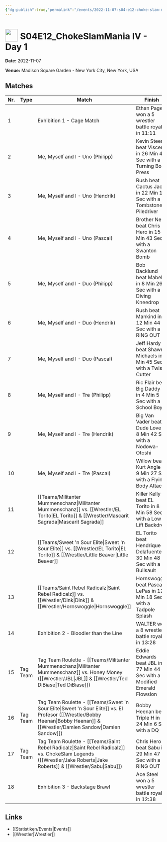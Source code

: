 ```yaml
---
{"dg-publish":true,"permalink":"/events/2022-11-07-s04-e12-choke-slam-mania-iv-day-1/","title":"S04E12_ChokeSlamMania IV - Day 1","noteIcon":""}
---
```



# <img src="https://github.com/CptSpaulding1980/choke-slam-wrestling/releases/download/images/ChokeSlam.png" width="40" style="vertical-align:bottom; margin-right:8px;">**S04E12_ChokeSlamMania IV - Day 1**

**Date:** 2022-11-07

**Venue:** Madison Square Garden - New York City, New York, USA

## Matches

| Nr. | Type | Match | Finish | Time | Rating | Score |
|-----|------|-------|--------|------|--------|-------|
| 1 |  | Exhibition 1 - Cage Match | Ethan Page won a 5 wrestler battle royale in  11:11 | 11:11 | ★★★★1/2 | 93 |
| 2 |  | Me, Myself and I - Uno (Philipp) | Kevin Steen beat Viscera in 26 Min 41 Sec with a Turning Body Press | 26:41 | ★★★★1/4 | 89 |
| 3 |  | Me, Myself and I - Uno (Hendrik) | Rush beat Cactus Jack in 22 Min 14 Sec with a Tombstone Piledriver | 22:14 | ★★★★1/4 | 90 |
| 4 |  | Me, Myself and I - Uno (Pascal) | Brother Nero beat Chris Hero in 15 Min 43 Sec with a Swanton Bomb | 15:43 | ★★★1/4 | 72 |
| 5 |  | Me, Myself and I - Duo (Philipp) | Bob Backlund beat Mabel in 8 Min 26 Sec with a Diving Kneedrop | 8:26 | ★★★1/4 | 75 |
| 6 |  | Me, Myself and I - Duo (Hendrik) | Rush beat Mankind in 12 Min 44 Sec with a RING OUT | 12:44 | ★★★1/2 | 79 |
| 7 |  | Me, Myself and I - Duo (Pascal) | Jeff Hardy beat Shawn Michaels in 5 Min 45 Sec with a Twist Cutter | 5:45 | ★★★1/2 | 76 |
| 8 |  | Me, Myself and I - Tre (Philipp) | Ric Flair beat Big Daddy V in 4 Min 5 Sec with a School Boy | 4:05 | ★1/2 | 57 |
| 9 |  | Me, Myself and I - Tre (Hendrik) | Big Van Vader beat Dude Love in 8 Min 42 Sec with a Nodowa-Otoshi | 8:42 | ★★★1/4 | 75 |
| 10 |  | Me, Myself and I - Tre (Pascal) | Willow  beat Kurt Angle in 9 Min 27 Sec with a Flying Body Attack | 9:27 | ★★★3/4 | 81 |
| 11 |  | [[Teams/Militanter Mummenschanz\|Militanter Mummenschanz]] vs. [[Wrestler/EL Torito\|EL Torito]] & [[Wrestler/Mascarit Sagrada\|Mascarit Sagrada]] | Killer Kelly beat EL Torito in 8 Min 58 Sec with a Low Lift Backdrop | 8:58 | ★★★1/4 | 73 |
| 12 |  | [[Teams/Sweet 'n Sour Elite\|Sweet 'n Sour Elite]] vs. [[Wrestler/EL Torito\|EL Torito]] & [[Wrestler/Little Beaver\|Little Beaver]] | EL Torito beat Hendrique Delafuente in 30 Min 48 Sec with a Bullsault | 30:48 | ★★★★★ | 100 |
| 13 |  | [[Teams/Saint Rebel Radicalz\|Saint Rebel Radicalz]] vs. [[Wrestler/Dink\|Dink]]  & [[Wrestler/Hornswoggle\|Hornswoggle]] | Hornswoggle beat Pascal LePas in 12 Min 18 Sec with a Tadpole Splash | 12:18 | ★★★3/4 | 81 |
| 14 |  | Exhibition 2 - Bloodier than the Line | WALTER won a 8 wrestler battle royale in  13:28 | 13:28 | ★★★★1/4 | 91 |
| 15 | Tag Team | Tag Team Roulette - [[Teams/Militanter Mummenschanz\|Militanter Mummenschanz]] vs. Honey Money ([[Wrestler/JBL\|JBL]] & [[Wrestler/Ted DiBiase\|Ted DiBiase]]) | Eddie Edwards beat JBL in 77 Min 44 Sec with a Modified Emerald Flowsion | 77:44 | ★★★★ | 87 |
| 16 | Tag Team | Tag Team Roulette - [[Teams/Sweet 'n Sour Elite\|Sweet 'n Sour Elite]] vs. El Profesor ([[Wrestler/Bobby Heenan\|Bobby Heenan]] & [[Wrestler/Damien Sandow\|Damien Sandow]]) | Bobby Heenan beat Triple H in 24 Min 6 Sec with a DQ | 24:06 | ★★★1/4 | 75 |
| 17 | Tag Team | Tag Team Roulette - [[Teams/Saint Rebel Radicalz\|Saint Rebel Radicalz]] vs. ChokeSlam Legends ([[Wrestler/Jake Roberts\|Jake Roberts]] & [[Wrestler/Sabu\|Sabu]]) | Chris Hero beat Sabu in 29 Min 47 Sec with a RING OUT | 29:47 | ★★★★3/4 | 96 |
| 18 |  | Exhibition 3 - Backstage Brawl | Ace Steel won a 5 wrestler battle royale in  12:38 | 12:38 | ★★★★3/4 | 97 |

## Links
- [[Statistiken/Events\|Events]]
- [[Wrestler\|Wrestler]]
